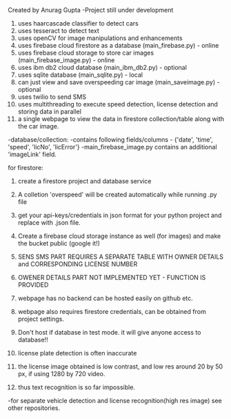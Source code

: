 Created by Anurag Gupta
-Project still under development

1. uses haarcascade classifier to detect cars
2. uses tesseract to detect text
3. uses openCV for image manipulations and enhancements
4. uses firebase cloud firestore as a database (main_firebase.py) - online
5. uses firebase cloud storage to store car images (main_firebase_image.py) - online
6. uses ibm db2 cloud database (main_ibm_db2.py) - optional
5. uses sqlite database (main_sqlite.py) - local
8. can just view and save overspeeding car image (main_saveimage.py) - optional
6. uses twilio to send SMS
7. uses multithreading to execute speed detection, license detection and storing data in parallel
8. a single webpage to view the data in firestore collection/table along with the car image.

-database/collection:
-contains following fields/columns - {'date', 'time', 'speed', 'licNo', 'licError'}
-main_firebase_image.py contains an additional 'imageLink' field.

for firestore:
1. create a firestore project and database service
2. A colletion 'overspeed' will be created automatically while running .py file
3. get your api-keys/credentials in json format for your python project and replace with .json file.
4. Create a firebase cloud storage instance as well (for images) and make the bucket public (google it!)

1. SENS SMS PART REQUIRES A SEPARATE TABLE WITH OWNER DETAILS and CORRESPONDING LICENSE NUMBER
2. OWENER DETAILS PART NOT IMPLEMENTED YET - FUNCTION IS PROVIDED

1. webpage has no backend can be hosted easily on github etc.
2. webpage also requires firestore credentials, can be obtained from project settings.
3. Don't host if database in test mode. it will give anyone access to database!!

1. license plate detection is often inaccurate
2. the license image obtained is low contrast, and low res around 20 by 50 px, if using 1280 by 720 video.
3. thus text recognition is so far impossible.

-for separate vehicle detection and license recognition(high res image) see other repositories.
